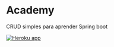 # Academy
CRUD simples para aprender Spring boot

[![Heroku app](https://img.shields.io/badge/Heroku-430098?style=for-the-badge&logo=heroku&logoColor=white)](https://academy22.herokuapp.com)
